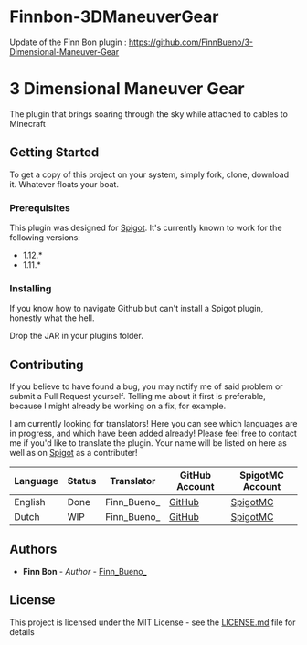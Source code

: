 # Finnbon-3DManeuverGear
Update of the Finn Bon plugin : https://github.com/FinnBueno/3-Dimensional-Maneuver-Gear

# 3 Dimensional Maneuver Gear

The plugin that brings soaring through the sky while attached to cables to Minecraft

## Getting Started

To get a copy of this project on your system, simply fork, clone, download it. Whatever floats your boat.

### Prerequisites

This plugin was designed for [Spigot](https://www.spigotmc.org). It's currently known to work for the following versions:

 * 1.12.*
 * 1.11.*

### Installing

If you know how to navigate Github but can't install a Spigot plugin, honestly what the hell.

Drop the JAR in your plugins folder.

## Contributing

If you believe to have found a bug, you may notify me of said problem or submit a Pull Request yourself. Telling me about it first is preferable, because I might already be working on a fix, for example.

I am currently looking for translators! Here you can see which languages are in progress, and which have been added already! Please feel free to contact me if you'd like to translate the plugin. Your name will be listed on here as well as on [Spigot](https://www.spigotmc.org) as a contributer!

 | Language | Status | Translator | GitHub Account | SpigotMC Account |
 |----------|--------|------------|----------------|------------------|
 | English | Done | Finn_Bueno_ | [GitHub](https://github.com/FinnBueno) | [SpigotMC](https://www.spigotmc.org/members/finnbon.37739/) |
 | Dutch | WIP | Finn_Bueno_ | [GitHub](https://github.com/FinnBueno) | [SpigotMC](https://www.spigotmc.org/members/finnbon.37739/) |

## Authors

* **Finn Bon** - *Author* - [Finn_Bueno_](https://github.com/FinnBueno)

## License

This project is licensed under the MIT License - see the [LICENSE.md](LICENSE.md) file for details

